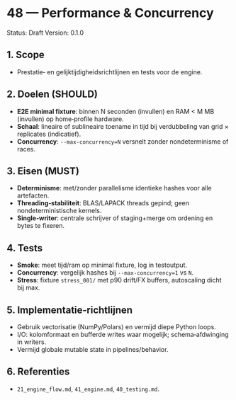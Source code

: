 # 48 — Performance & Concurrency

Status: Draft
Version: 0.1.0

## 1. Scope

- Prestatie‑ en gelijktijdigheidsrichtlijnen en tests voor de engine.

## 2. Doelen (SHOULD)

- **E2E minimal fixture**: binnen N seconden (invullen) en RAM < M MB (invullen) op home‑profile hardware.
- **Schaal**: lineaire of sublineaire toename in tijd bij verdubbeling van grid × replicates (indicatief).
- **Concurrency**: `--max-concurrency=N` versnelt zonder nondeterminisme of races.

## 3. Eisen (MUST)

- **Determinisme**: met/zonder parallelisme identieke hashes voor alle artefacten.
- **Threading‑stabiliteit**: BLAS/LAPACK threads gepind; geen nondeterministische kernels.
- **Single‑writer**: centrale schrijver of staging+merge om ordening en bytes te fixeren.

## 4. Tests

- **Smoke**: meet tijd/ram op minimal fixture, log in testoutput.
- **Concurrency**: vergelijk hashes bij `--max-concurrency=1` vs `N`.
- **Stress**: fixture `stress_001/` met p90 drift/FX buffers, autoscaling dicht bij max.

## 5. Implementatie‑richtlijnen

- Gebruik vectorisatie (NumPy/Polars) en vermijd diepe Python loops.
- I/O: kolomformaat en bufferde writes waar mogelijk; schema‑afdwinging in writers.
- Vermijd globale mutable state in pipelines/behavior.

## 6. Referenties

- `21_engine_flow.md`, `41_engine.md`, `40_testing.md`.
